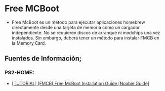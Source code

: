 # Free MCBoot
  - Free McBoot es un método para ejecutar aplicaciones homebrew directamente desde una tarjeta de memoria como un cargador independiente. No se requieren discos de arranque ni modchips una vez instalados. Sin embargo, deberá tener un método para instalar FMCB en la Memory Card.
  
## Fuentes de Información;
### PS2-HOME:
  - [[TUTORIAL] [FMCB] Free McBoot Installation Guide [Noobie Guide]](https://www.ps2-home.com/forum/viewtopic.php?p=6433#p6433)
